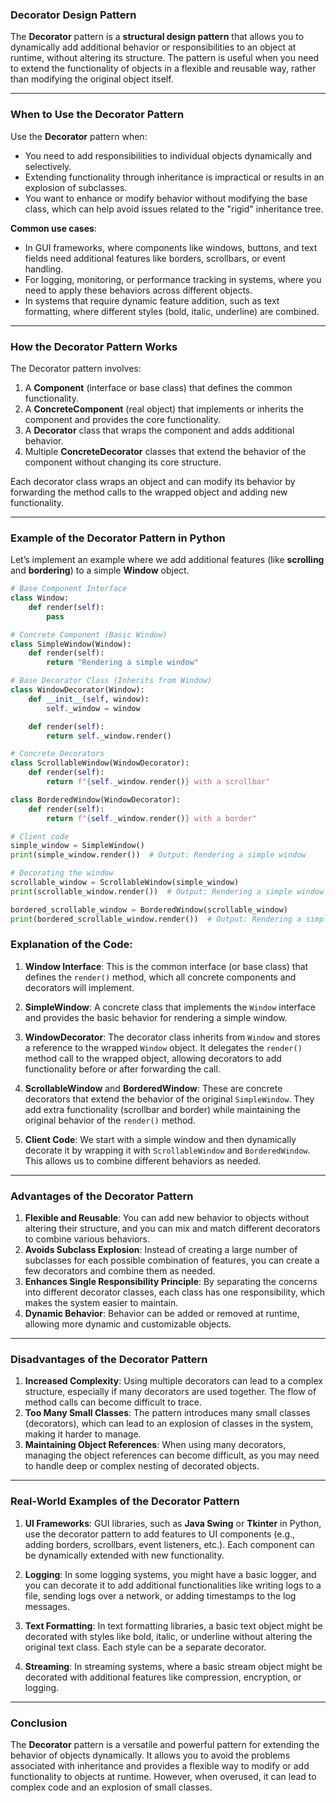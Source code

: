 ### **Decorator Design Pattern**

The **Decorator** pattern is a **structural design pattern** that allows you to dynamically add additional behavior or responsibilities to an object at runtime, without altering its structure. The pattern is useful when you need to extend the functionality of objects in a flexible and reusable way, rather than modifying the original object itself.

---

### **When to Use the Decorator Pattern**

Use the **Decorator** pattern when:
- You need to add responsibilities to individual objects dynamically and selectively.
- Extending functionality through inheritance is impractical or results in an explosion of subclasses.
- You want to enhance or modify behavior without modifying the base class, which can help avoid issues related to the "rigid" inheritance tree.

**Common use cases**:
- In GUI frameworks, where components like windows, buttons, and text fields need additional features like borders, scrollbars, or event handling.
- For logging, monitoring, or performance tracking in systems, where you need to apply these behaviors across different objects.
- In systems that require dynamic feature addition, such as text formatting, where different styles (bold, italic, underline) are combined.

---

### **How the Decorator Pattern Works**

The Decorator pattern involves:
1. A **Component** (interface or base class) that defines the common functionality.
2. A **ConcreteComponent** (real object) that implements or inherits the component and provides the core functionality.
3. A **Decorator** class that wraps the component and adds additional behavior.
4. Multiple **ConcreteDecorator** classes that extend the behavior of the component without changing its core structure.

Each decorator class wraps an object and can modify its behavior by forwarding the method calls to the wrapped object and adding new functionality.

---

### **Example of the Decorator Pattern in Python**

Let’s implement an example where we add additional features (like **scrolling** and **bordering**) to a simple **Window** object.

```python
# Base Component Interface
class Window:
    def render(self):
        pass

# Concrete Component (Basic Window)
class SimpleWindow(Window):
    def render(self):
        return "Rendering a simple window"

# Base Decorator Class (Inherits from Window)
class WindowDecorator(Window):
    def __init__(self, window):
        self._window = window

    def render(self):
        return self._window.render()

# Concrete Decorators
class ScrollableWindow(WindowDecorator):
    def render(self):
        return f"{self._window.render()} with a scrollbar"

class BorderedWindow(WindowDecorator):
    def render(self):
        return f"{self._window.render()} with a border"

# Client code
simple_window = SimpleWindow()
print(simple_window.render())  # Output: Rendering a simple window

# Decorating the window
scrollable_window = ScrollableWindow(simple_window)
print(scrollable_window.render())  # Output: Rendering a simple window with a scrollbar

bordered_scrollable_window = BorderedWindow(scrollable_window)
print(bordered_scrollable_window.render())  # Output: Rendering a simple window with a scrollbar with a border
```

### **Explanation of the Code:**

1. **Window Interface**: This is the common interface (or base class) that defines the `render()` method, which all concrete components and decorators will implement.
   
2. **SimpleWindow**: A concrete class that implements the `Window` interface and provides the basic behavior for rendering a simple window.

3. **WindowDecorator**: The decorator class inherits from `Window` and stores a reference to the wrapped `Window` object. It delegates the `render()` method call to the wrapped object, allowing decorators to add functionality before or after forwarding the call.

4. **ScrollableWindow** and **BorderedWindow**: These are concrete decorators that extend the behavior of the original `SimpleWindow`. They add extra functionality (scrollbar and border) while maintaining the original behavior of the `render()` method.

5. **Client Code**: We start with a simple window and then dynamically decorate it by wrapping it with `ScrollableWindow` and `BorderedWindow`. This allows us to combine different behaviors as needed.

---

### **Advantages of the Decorator Pattern**

1. **Flexible and Reusable**: You can add new behavior to objects without altering their structure, and you can mix and match different decorators to combine various behaviors.
2. **Avoids Subclass Explosion**: Instead of creating a large number of subclasses for each possible combination of features, you can create a few decorators and combine them as needed.
3. **Enhances Single Responsibility Principle**: By separating the concerns into different decorator classes, each class has one responsibility, which makes the system easier to maintain.
4. **Dynamic Behavior**: Behavior can be added or removed at runtime, allowing more dynamic and customizable objects.

---

### **Disadvantages of the Decorator Pattern**

1. **Increased Complexity**: Using multiple decorators can lead to a complex structure, especially if many decorators are used together. The flow of method calls can become difficult to trace.
2. **Too Many Small Classes**: The pattern introduces many small classes (decorators), which can lead to an explosion of classes in the system, making it harder to manage.
3. **Maintaining Object References**: When using many decorators, managing the object references can become difficult, as you may need to handle deep or complex nesting of decorated objects.

---

### **Real-World Examples of the Decorator Pattern**

1. **UI Frameworks**: GUI libraries, such as **Java Swing** or **Tkinter** in Python, use the decorator pattern to add features to UI components (e.g., adding borders, scrollbars, event listeners, etc.). Each component can be dynamically extended with new functionality.
   
2. **Logging**: In some logging systems, you might have a basic logger, and you can decorate it to add additional functionalities like writing logs to a file, sending logs over a network, or adding timestamps to the log messages.

3. **Text Formatting**: In text formatting libraries, a basic text object might be decorated with styles like bold, italic, or underline without altering the original text class. Each style can be a separate decorator.

4. **Streaming**: In streaming systems, where a basic stream object might be decorated with additional features like compression, encryption, or logging.

---

### **Conclusion**

The **Decorator** pattern is a versatile and powerful pattern for extending the behavior of objects dynamically. It allows you to avoid the problems associated with inheritance and provides a flexible way to modify or add functionality to objects at runtime. However, when overused, it can lead to complex code and an explosion of small classes.
